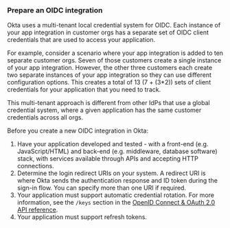 ### Prepare an OIDC integration

Okta uses a multi-tenant local credential system for OIDC. Each instance of your app integration in customer orgs has a separate set of OIDC client credentials that are used to access your application.

For example, consider a scenario where your app integration is added to ten separate customer orgs. Seven of those customers create a single instance of your app integration. However, the other three customers each create two separate instances of your app integration so they can use different configuration options. This creates a total of 13 (7 + (3*2)) sets of client credentials for your application that you need to track.

This multi-tenant approach is different from other IdPs that use a global credential system, where a given application has the same customer credentials across all orgs.

Before you create a new OIDC integration in Okta:

<!-- [ian 2020.02.25] this step doesn't matter unless the user can choose something besides the web as a platform
1. Decide which platform you'll be using for the integration:
   * A web application is accessed through the browser and can remain running on a server that can store a secret safely.
   * A native application resides on the end user's device.
   * A single page app (SPA) is a web application that is contained on a single web page. All code is retrieved when the page is loaded initially - the page doesn't reload or refresh. A SPA application cannot keep running on a server.
-->

1. Have your application developed and tested - with a front-end (e.g. JavaScript/HTML) and back-end (e.g. middleware, database software) stack, with services available through APIs and accepting HTTP connections. 
1. Determine the login redirect URIs on your system. A redirect URI is where Okta sends the authentication response and ID token during the sign-in flow. You can specify more than one URI if required.
1. Your application must support automatic credential rotation. For more information, see the `/keys` section in the [OpenID Connect & OAuth 2.0 API reference](/docs/reference/api/oidc/#key-rotation).
1. Your application must support refresh tokens.

<!-- [ian 2020.02.25] the following steps are unnecessary if we only support web applications in the OIN
1. If your integration is a web or native application, decide whether or not to use refresh tokens.
1. If your application is a SPA, decide what kind of visibility and login flow you want. You can configure your integration in two ways:
   1. The sign-in request is initiated only in the background, and doesn't use an Okta tile.
   1. The sign-in request can be initiated either by the application or by Okta. In this case, there are two flow options:
      * Redirecting to the application to start the sign-in request. This flow conforms to [Section 4](http://openid.net/specs/openid-connect-core-1_0.html#ThirdPartyInitiatedLogin) of the OpenID Connect specification. When the end users click an Okta tile, they are redirected to the `initiate_login_uri` of the client application, which constructs an authorization request and redirects the end user back to Okta.
      * Sending an ID token directly to the application. This is a simpler flow. Okta creates an ID token and posts it directly to the first redirect URI registered for the client application. This flow is the same as with sign-in requests for SAML applications. You can configure which OpenID Connect scopes are granted. The `form_post` response mode is used for this flow. There is no state parameter included in the request, since it is a one-way request and not round-trip.
-->
